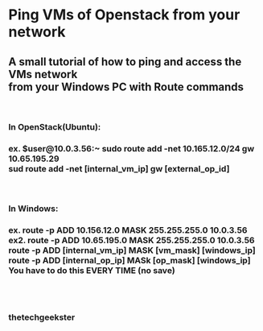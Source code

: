 <h1>Ping VMs of Openstack from your network</h1>
<h2>
A small tutorial of how to ping and access the VMs network<br>
from your Windows PC with Route commands<br>
</h2>
<br>
<h3>In OpenStack(Ubuntu):<br><h3>
<p>
	ex. $user@10.0.3.56:~ sudo route add -net 10.165.12.0/24 gw 10.65.195.29<br>
	sud route add -net [internal_vm_ip] gw [external_op_id]<br>
</p>
<br>
<h3>In Windows:<br><h3>
<p>
	ex. route -p ADD 10.156.12.0 MASK 255.255.255.0 10.0.3.56<br>
	ex2. route -p ADD 10.65.195.0 MASK 255.255.255.0 10.0.3.56<br>
	route -p ADD [internal_vm_ip] MASK [vm_mask] [windows_ip]<br>
	route -p ADD [internal_op_ip] MASk [op_mask] [windows_ip]<br>
	You have to do this EVERY TIME (no save)<br>
<p>
<br>
<br>
<p>thetechgeekster</p>